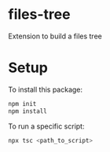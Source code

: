 # files-tree

Extension to build a files tree

# Setup

To install this package:

```bash
npm init
npm install
```

To run a specific script:

```bash
npx tsc <path_to_script>
```
